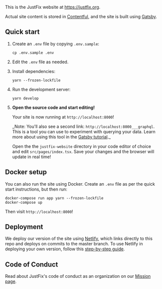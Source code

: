 This is the JustFix website at https://justfix.org.

Actual site content is stored in [Contentful](https://www.contentful.com/), and
the site is built using [Gatsby](https://next.gatsbyjs.org/).

## Quick start

1.  Create an `.env` file by copying `.env.sample`:

    ```
    cp .env.sample .env
    ```

2.  Edit the `.env` file as needed.

3.  Install dependencies:

    ```
    yarn --frozen-lockfile
    ```

4.  Run the development server:

    ```
    yarn develop
    ```

5.  **Open the source code and start editing!**

    Your site is now running at `http://localhost:8000`!

    \_Note: You'll also see a second link: `http://localhost:8000___graphql`. This is a tool you can use to experiment with querying your data. Learn more about using this tool in the [Gatsby tutorial](https://next.gatsbyjs.org/tutorial/part-five/#introducing-graphiql).\_

    Open the the `justfix-website` directory in your code editor of choice and edit `src/pages/index.tsx`. Save your changes and the browser will update in real time!

## Docker setup

You can also run the site using Docker. Create an `.env` file as per the quick start instructions, but then run:

```
docker-compose run app yarn --frozen-lockfile
docker-compose up
```

Then visit `http://localhost:8000`!

## Deployment

We deploy our version of the site using [Netlify](https://www.netlify.com/), which links directly to this repo and deploys on commits to the master branch. To use Netlify in deploying your own version, follow this [step-by-step guide](https://www.netlify.com/blog/2016/09/29/a-step-by-step-guide-deploying-on-netlify/).

## Code of Conduct

Read about JustFix's code of conduct as an organization on our [Mission page](https://www.justfix.org/our-mission).
